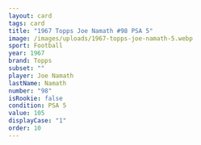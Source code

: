 ```yaml
---
layout: card
tags: card
title: "1967 Topps Joe Namath #98 PSA 5"
image: /images/uploads/1967-topps-joe-namath-5.webp
sport: Football
year: 1967
brand: Topps
subset: ""
player: Joe Namath
lastName: Namath
number: "98"
isRookie: false
condition: PSA 5
value: 105
displayCase: "1"
order: 10
---
```

